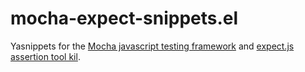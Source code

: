 # mocha-expect-snippets.el

Yasnippets for the [Mocha javascript testing framework](http://visionmedia.github.com/mocha/) and [expect.js assertion tool kil](https://github.com/LearnBoost/expect.js/blob/master/README.md).
